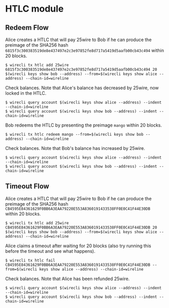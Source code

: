 # HTLC module

## Redeem Flow

Alice creates a HTLC that will pay 25wire to Bob if he can produce the preimage of the SHA256 hash `6815f3c300383519de8e437497e2c3e97852fe8d717a5419d5aafb00cb43c494` within 20 blocks.

```
$ wirecli tx htlc add 25wire 6815f3c300383519de8e437497e2c3e97852fe8d717a5419d5aafb00cb43c494 20 $(wirecli keys show bob --address) --from=$(wirecli keys show alice --address) --chain-id=wireline
```

Check balances. Note that Alice's balance has decreased by 25wire, now locked in the HTLC.

```
$ wirecli query account $(wirecli keys show alice --address) --indent --chain-id=wireline
$ wirecli query account $(wirecli keys show bob --address) --indent --chain-id=wireline
```

Bob redeems the HTLC by presenting the preimage `mango` within 20 blocks.

```
$ wirecli tx htlc redeem mango --from=$(wirecli keys show bob --address) --chain-id=wireline
```

Check balances. Note that Bob's balance has increased by 25wire.

```
$ wirecli query account $(wirecli keys show alice --address) --indent --chain-id=wireline
$ wirecli query account $(wirecli keys show bob --address) --indent --chain-id=wireline
```


## Timeout Flow

Alice creates a HTLC that will pay 25wire to Bob if he can produce the preimage of the SHA256 hash `CB4595E84361629F0BB6A3EAA79220E553A8360191433538FF0E0C41F44E30DB ` within 20 blocks.

```
$ wirecli tx htlc add 25wire CB4595E84361629F0BB6A3EAA79220E553A8360191433538FF0E0C41F44E30DB 20 $(wirecli keys show bob --address) --from=$(wirecli keys show alice --address) --chain-id=wireline
```

Alice claims a timeout after waiting for 20 blocks (also try running this before the timeout and see what happens).

```
$ wirecli tx htlc fail CB4595E84361629F0BB6A3EAA79220E553A8360191433538FF0E0C41F44E30DB --from=$(wirecli keys show alice --address) --chain-id=wireline
```

Check balances. Note that Alice has been refunded 25wire.

```
$ wirecli query account $(wirecli keys show alice --address) --indent --chain-id=wireline
$ wirecli query account $(wirecli keys show bob --address) --indent --chain-id=wireline
```